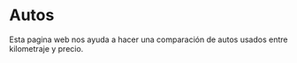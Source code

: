 # Autos

Esta pagina web nos ayuda a hacer una comparación de autos usados entre kilometraje y precio.
